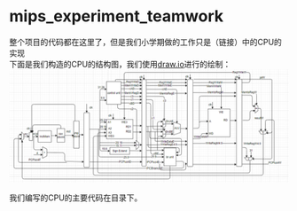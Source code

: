 # mips_experiment_teamwork

整个项目的代码都在这里了，但是我们小学期做的工作只是（链接）中的CPU的实现  
下面是我们构造的CPU的结构图，我们使用[draw.io](https://app.diagrams.net/)进行的绘制：
![Image text](https://github.com/kindoms214/mips_experiment_teamwork/blob/master/git_temp.png)

我们编写的CPU的主要代码在目录下。
